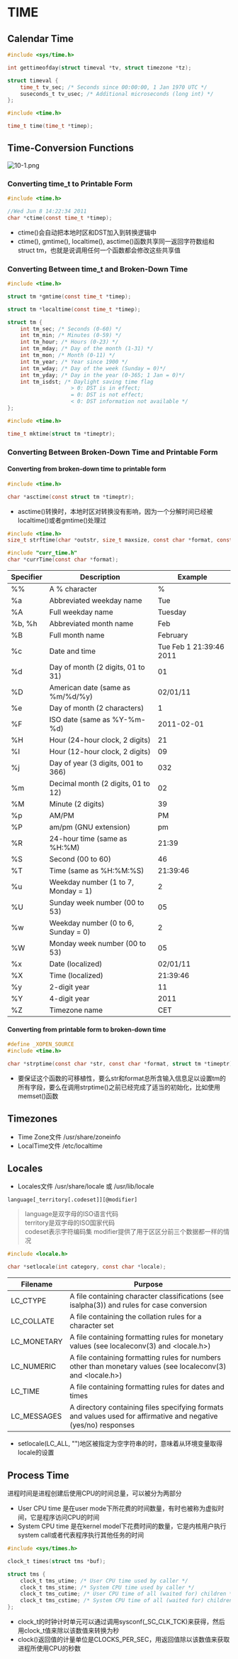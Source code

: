# TIME

## Calendar Time
```c
#include <sys/time.h>

int gettimeofday(struct timeval *tv, struct timezone *tz);

struct timeval {
    time_t tv_sec; /* Seconds since 00:00:00, 1 Jan 1970 UTC */
    suseconds_t tv_usec; /* Additional microseconds (long int) */
};
```
```c
#include <time.h>

time_t time(time_t *timep);
```

## Time-Conversion Functions
![10-1.png](img/10-1.png)

### Converting time_t to Printable Form
```c
#include <time.h>

//Wed Jun 8 14:22:34 2011
char *ctime(const time_t *timep);
```
- ctime()会自动把本地时区和DST加入到转换逻辑中
- ctime(), gmtime(), localtime(), asctime()函数共享同一返回字符数组和struct tm，也就是说调用任何一个函数都会修改这些共享值

### Converting Between time_t and Broken-Down Time
```c
#include <time.h>

struct tm *gmtime(const time_t *timep);

struct tm *localtime(const time_t *timep);

struct tm {
    int tm_sec; /* Seconds (0-60) */
    int tm_min; /* Minutes (0-59) */
    int tm_hour; /* Hours (0-23) */
    int tm_mday; /* Day of the month (1-31) */
    int tm_mon; /* Month (0-11) */
    int tm_year; /* Year since 1900 */
    int tm_wday; /* Day of the week (Sunday = 0)*/
    int tm_yday; /* Day in the year (0-365; 1 Jan = 0)*/
    int tm_isdst; /* Daylight saving time flag
                    > 0: DST is in effect;
                    = 0: DST is not effect;
                    < 0: DST information not available */
};
```
```c
#include <time.h>

time_t mktime(struct tm *timeptr);
```

### Converting Between Broken-Down Time and Printable Form
#### Converting from broken-down time to printable form
```c
#include <time.h>

char *asctime(const struct tm *timeptr);
```
- asctime()转换时，本地时区对转换没有影响，因为一个分解时间已经被localtime()或者gmtime()处理过

```c
#include <time.h>
size_t strftime(char *outstr, size_t maxsize, const char *format, const struct tm *timeptr);

#include "curr_time.h"
char *currTime(const char *format);
```

| Specifier | Description | Example |
| --- | --- | --- |
| %% | A % character | % |
| %a | Abbreviated weekday name | Tue |
| %A | Full weekday name | Tuesday |
| %b, %h | Abbreviated month name | Feb |
| %B | Full month name | February |
| %c | Date and time | Tue Feb 1 21:39:46 2011 |
| %d | Day of month (2 digits, 01 to 31) | 01 |
| %D | American date (same as %m/%d/%y) | 02/01/11 |
| %e | Day of month (2 characters) |  1 |
| %F | ISO date (same as %Y-%m-%d) | 2011-02-01 |
| %H | Hour (24-hour clock, 2 digits) | 21 |
| %I | Hour (12-hour clock, 2 digits) | 09 |
| %j | Day of year (3 digits, 001 to 366) | 032 |
| %m | Decimal month (2 digits, 01 to 12) | 02 |
| %M | Minute (2 digits) | 39 |
| %p | AM/PM | PM |
| %P | am/pm (GNU extension) | pm |
| %R | 24-hour time (same as %H:%M) | 21:39 |
| %S | Second (00 to 60) | 46 |
| %T | Time (same as %H:%M:%S) | 21:39:46 |
| %u | Weekday number (1 to 7, Monday = 1) | 2 |
| %U | Sunday week number (00 to 53) | 05 |
| %w | Weekday number (0 to 6, Sunday = 0) | 2 |
| %W | Monday week number (00 to 53) | 05 |
| %x | Date (localized) | 02/01/11 |
| %X | Time (localized) | 21:39:46 |
| %y | 2-digit year | 11 |
| %Y | 4-digit year | 2011 |
| %Z | Timezone name | CET |

#### Converting from printable form to broken-down time
```c
#define _XOPEN_SOURCE
#include <time.h>

char *strptime(const char *str, const char *format, struct tm *timeptr);
```
- 要保证这个函数的可移植性，要么str和format总所含输入信息足以设置tm的所有字段，要么在调用strptime()之前已经完成了适当的初始化，比如使用memset()函数

## Timezones
- Time Zone文件 /usr/share/zoneinfo
- LocalTime文件 /etc/localtime

## Locales
- Locales文件 /usr/share/locale 或 /usr/lib/locale
```
language[_territory[.codeset]][@modifier]
```
> language是双字母的ISO语言代码  
> territory是双字母的ISO国家代码  
> codeset表示字符编码集
> modifier提供了用于区区分前三个数据都一样的情况

```c
#include <locale.h>

char *setlocale(int category, const char *locale);
```
| Filename | Purpose |
| --- | --- |
| LC_CTYPE | A file containing character classifications (see isalpha(3)) and rules for case conversion |
| LC_COLLATE | A file containing the collation rules for a character set | 
| LC_MONETARY | A file containing formatting rules for monetary values (see localeconv(3) and <locale.h>) |
| LC_NUMERIC | A file containing formatting rules for numbers other than monetary values (see localeconv(3) and <locale.h>) |
| LC_TIME | A file containing formatting rules for dates and times |
| LC_MESSAGES | A directory containing files specifying formats and values used for affirmative and negative (yes/no) responses |

- setlocale(LC_ALL, "")地区被指定为空字符串的时，意味着从环境变量取得locale的设置

## Process Time
进程时间是进程创建后使用CPU的时间总量，可以被分为两部分

- User CPU time 是在user mode下所花费的时间数量，有时也被称为虚拟时间，它是程序访问CPU的时间
- System CPU time 是在kernel model下花费时间的数量，它是内核用户执行system call或者代表程序执行其他任务的时间

```c
#include <sys/times.h>

clock_t times(struct tms *buf);

struct tms {
    clock_t tms_utime; /* User CPU time used by caller */
    clock_t tms_stime; /* System CPU time used by caller */
    clock_t tms_cutime; /* User CPU time of all (waited for) children */
    clock_t tms_cstime; /* System CPU time of all (waited for) children */
};
```
- clock_t的时钟计时单元可以通过调用sysconf(_SC_CLK_TCK)来获得，然后用clock_t值来除以该数值来转换为秒
- clock()返回值的计量单位是CLOCKS_PER_SEC，用返回值除以该数值来获取进程所使用CPU的秒数
